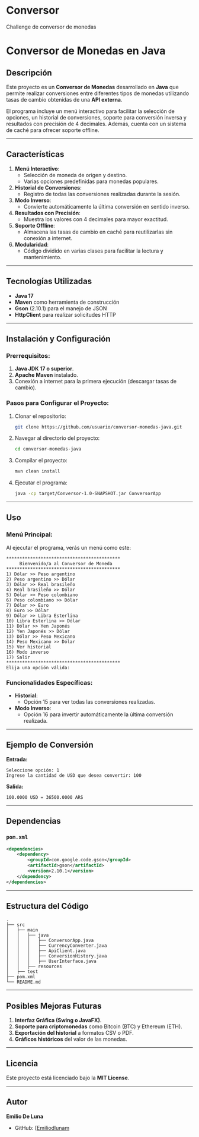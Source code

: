 # Conversor
Challenge de conversor de monedas

# Conversor de Monedas en Java

## Descripción
Este proyecto es un **Conversor de Monedas** desarrollado en **Java** que permite realizar conversiones entre diferentes tipos de monedas utilizando tasas de cambio obtenidas de una **API externa**.

El programa incluye un menú interactivo para facilitar la selección de opciones, un historial de conversiones, soporte para conversión inversa y resultados con precisión de 4 decimales. Además, cuenta con un sistema de caché para ofrecer soporte offline.

---

## Características
1. **Menú Interactivo**:
   - Selección de moneda de origen y destino.
   - Varias opciones predefinidas para monedas populares.
2. **Historial de Conversiones**:
   - Registro de todas las conversiones realizadas durante la sesión.
3. **Modo Inverso**:
   - Convierte automáticamente la última conversión en sentido inverso.
4. **Resultados con Precisión**:
   - Muestra los valores con 4 decimales para mayor exactitud.
5. **Soporte Offline**:
   - Almacena las tasas de cambio en caché para reutilizarlas sin conexión a internet.
6. **Modularidad**:
   - Código dividido en varias clases para facilitar la lectura y mantenimiento.

---

## Tecnologías Utilizadas
- **Java 17**
- **Maven** como herramienta de construcción
- **Gson** (2.10.1) para el manejo de JSON
- **HttpClient** para realizar solicitudes HTTP

---

## Instalación y Configuración
### Prerrequisitos:
1. **Java JDK 17 o superior**.
2. **Apache Maven** instalado.
3. Conexión a internet para la primera ejecución (descargar tasas de cambio).

### Pasos para Configurar el Proyecto:
1. Clonar el repositorio:
   ```bash
   git clone https://github.com/usuario/conversor-monedas-java.git
   ```
2. Navegar al directorio del proyecto:
   ```bash
   cd conversor-monedas-java
   ```
3. Compilar el proyecto:
   ```bash
   mvn clean install
   ```
4. Ejecutar el programa:
   ```bash
   java -cp target/Conversor-1.0-SNAPSHOT.jar ConversorApp
   ```

---

## Uso
### Menú Principal:
Al ejecutar el programa, verás un menú como este:
```
*******************************************
     Bienvenido/a al Conversor de Moneda  
*******************************************
1) Dólar >> Peso argentino
2) Peso argentino >> Dólar
3) Dólar >> Real brasileño
4) Real brasileño >> Dólar
5) Dólar >> Peso colombiano
6) Peso colombiano >> Dólar
7) Dólar >> Euro
8) Euro >> Dólar
9) Dólar >> Libra Esterlina
10) Libra Esterlina >> Dólar
11) Dólar >> Yen Japonés
12) Yen Japonés >> Dólar
13) Dólar >> Peso Mexicano
14) Peso Mexicano >> Dólar
15) Ver historial
16) Modo inverso
17) Salir
*******************************************
Elija una opción válida:
```

### Funcionalidades Específicas:
- **Historial**:
  - Opción 15 para ver todas las conversiones realizadas.
- **Modo Inverso**:
  - Opción 16 para invertir automáticamente la última conversión realizada.

---

## Ejemplo de Conversión
**Entrada:**
```
Seleccione opción: 1
Ingrese la cantidad de USD que desea convertir: 100
```
**Salida:**
```
100.0000 USD = 36500.0000 ARS
```

---

## Dependencias
### `pom.xml`
```xml
<dependencies>
    <dependency>
        <groupId>com.google.code.gson</groupId>
        <artifactId>gson</artifactId>
        <version>2.10.1</version>
    </dependency>
</dependencies>
```

---

## Estructura del Código
```
.
├── src
│   ├── main
│   │   ├── java
│   │   │   ├── ConversorApp.java
│   │   │   ├── CurrencyConverter.java
│   │   │   ├── ApiClient.java
│   │   │   ├── ConversionHistory.java
│   │   │   ├── UserInterface.java
│   │   ├── resources
│   ├── test
├── pom.xml
└── README.md
```

---

## Posibles Mejoras Futuras
1. **Interfaz Gráfica (Swing o JavaFX)**.
2. **Soporte para criptomonedas** como Bitcoin (BTC) y Ethereum (ETH).
3. **Exportación del historial** a formatos CSV o PDF.
4. **Gráficos históricos** del valor de las monedas.


---

## Licencia
Este proyecto está licenciado bajo la **MIT License**.

---

## Autor
**Emilio De Luna**
- GitHub: [[Emiliodlunam](https://github.com/usuario](https://github.com/Emiliodlunam))


